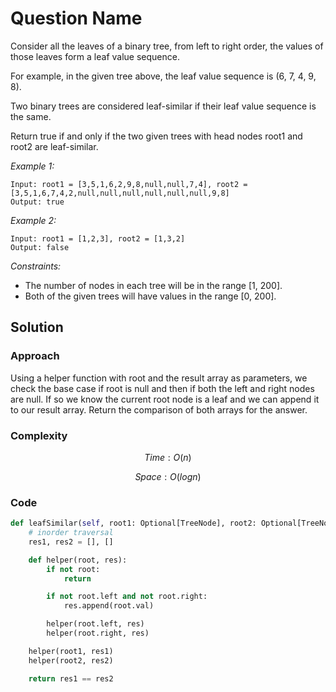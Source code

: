 # Question Name
Consider all the leaves of a binary tree, from left to right order, the values of those leaves form a leaf value sequence.

For example, in the given tree above, the leaf value sequence is (6, 7, 4, 9, 8).

Two binary trees are considered leaf-similar if their leaf value sequence is the same.

Return true if and only if the two given trees with head nodes root1 and root2 are leaf-similar.

*Example 1:*

```
Input: root1 = [3,5,1,6,2,9,8,null,null,7,4], root2 = [3,5,1,6,7,4,2,null,null,null,null,null,null,9,8]
Output: true
```

*Example 2:*

```
Input: root1 = [1,2,3], root2 = [1,3,2]
Output: false
```

*Constraints:*

* The number of nodes in each tree will be in the range [1, 200].
* Both of the given trees will have values in the range [0, 200].

## Solution

### Approach
Using a helper function with root and the result array as parameters, we check the base case if root is null and then if both the left and right nodes are null. If so we know the current root node is a leaf and we can append it to our result array. Return the comparison of both arrays for the answer.

### Complexity
$$Time: O(n)$$

$$Space: O(logn)$$

### Code
```py
def leafSimilar(self, root1: Optional[TreeNode], root2: Optional[TreeNode]) -> bool:
    # inorder traversal
    res1, res2 = [], []

    def helper(root, res):
        if not root:
            return

        if not root.left and not root.right:
            res.append(root.val)

        helper(root.left, res)
        helper(root.right, res)

    helper(root1, res1)
    helper(root2, res2)

    return res1 == res2
```